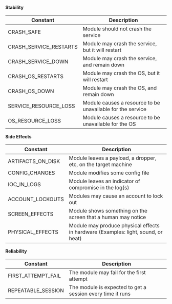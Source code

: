 **Stability**

| Constant         | Description    |
| -------------- | ------------- |
| CRASH_SAFE  | Module should not crash the service |
| CRASH_SERVICE_RESTARTS | Module may crash the service, but it will restart |
| CRASH_SERVICE_DOWN | Module may crash the service, and remain down |
| CRASH_OS_RESTARTS | Module may crash the OS, but it will restart |
| CRASH_OS_DOWN | Module may crash the OS, and remain down |
| SERVICE_RESOURCE_LOSS | Module causes a resource to be unavailable for the service |
| OS_RESOURCE_LOSS | Module causes a resource to be unavailable for the OS |

**Side Effects**

| Constant         | Description    |
| -------------- | ------------- |
| ARTIFACTS_ON_DISK | Module leaves a payload, a dropper, etc, on the target machine |
| CONFIG_CHANGES | Module modifies some config file |
| IOC_IN_LOGS | Module leaves an indicator of compromise in the log(s) |
| ACCOUNT_LOCKOUTS | Modules may cause an account to lock out |
| SCREEN_EFFECTS | Module shows something on the screen that a human may notice |
| PHYSICAL_EFFECTS | Module may produce physical effects in hardware (Examples: light, sound, or heat) |

**Reliability**

| Constant         | Description    |
| -------------- | ------------- |
| FIRST_ATTEMPT_FAIL | The module may fail for the first attempt |
| REPEATABLE_SESSION | The module is expected to get a session every time it runs |